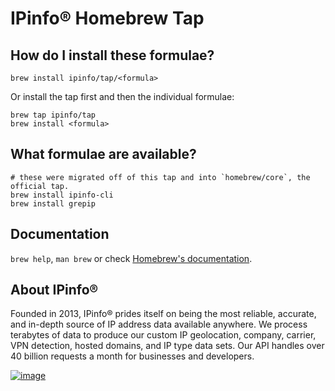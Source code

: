 # IPinfo® Homebrew Tap

## How do I install these formulae?

```
brew install ipinfo/tap/<formula>
```

Or install the tap first and then the individual formulae:

```
brew tap ipinfo/tap
brew install <formula>
```

## What formulae are available?

```
# these were migrated off of this tap and into `homebrew/core`, the official tap.
brew install ipinfo-cli
brew install grepip
```

## Documentation

`brew help`, `man brew` or check [Homebrew's documentation](https://docs.brew.sh).

## About IPinfo®

Founded in 2013, IPinfo® prides itself on being the most reliable, accurate, and in-depth source of IP address data available anywhere. We process terabytes of data to produce our custom IP geolocation, company, carrier, VPN detection, hosted domains, and IP type data sets. Our API handles over 40 billion requests a month for businesses and developers.

[![image](https://avatars3.githubusercontent.com/u/15721521?s=128&u=7bb7dde5c4991335fb234e68a30971944abc6bf3&v=4)](https://ipinfo.io/)
